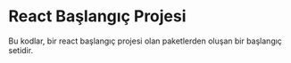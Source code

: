 # React Başlangıç Projesi

Bu kodlar, bir react başlangıç projesi olan paketlerden oluşan bir başlangıç setidir.
